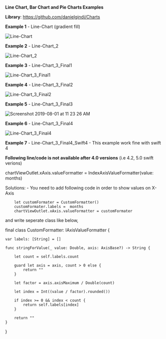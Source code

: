 **Line Chart, Bar Chart and Pie Charts Examples**

**Library**: https://github.com/danielgindi/Charts


**Example 1** - Line-Chart (gradient fill)

![Line-Chart](https://user-images.githubusercontent.com/27955299/62184508-13bd4b00-b37c-11e9-8983-b192504cb7ee.png)


**Example 2** - Line-Chart_2

![Line-Chart_2](https://user-images.githubusercontent.com/27955299/62184529-2899de80-b37c-11e9-90f0-d496deb185c8.png)

**Example 3** - Line-Chart_3_Final1

![Line-Chart_3_Final1](https://user-images.githubusercontent.com/27955299/62184549-3485a080-b37c-11e9-848f-020155198474.png)

**Example 4** - Line-Chart_3_Final2

![Line-Chart_3_Final2](https://user-images.githubusercontent.com/27955299/62184588-53843280-b37c-11e9-851b-4eb32167932c.png)

**Example 5** - Line-Chart_3_Final3

![Screenshot 2019-08-01 at 11 23 26 AM](https://user-images.githubusercontent.com/27955299/62268933-1e94e000-b44f-11e9-873f-1c89dd352d5b.png)

**Example 6** - Line-Chart_3_Final4

![Line-Chart_3_Final4](https://user-images.githubusercontent.com/27955299/62274714-07a9ba00-b45e-11e9-9220-0269b46ebbfb.png)

**Example 7** - Line-Chart_3_Final4_Swift4 - This example work fine with swift 4

**Following line/code is not available after 4.0 versions** (i.e 4.2, 5.0 swift verions)

chartViewOutlet.xAxis.valueFormatter = IndexAxisValueFormatter(value: months)

Solutions: - You need to add following code in order to show values on X- Axis

        let customFormater = CustomFormatter()
        customFormater.labels =  months
        chartViewOutlet.xAxis.valueFormatter = customFormater
      
and write seperate class like below,     

final class CustomFormatter: IAxisValueFormatter {
    
    var labels: [String] = []
    
    func stringForValue(_ value: Double, axis: AxisBase?) -> String {
        
        let count = self.labels.count
        
        guard let axis = axis, count > 0 else {
            return ""
        }
        
        let factor = axis.axisMaximum / Double(count)
        
        let index = Int((value / factor).rounded())
        
        if index >= 0 && index < count {
            return self.labels[index]
        }
        
        return ""
    }
}

